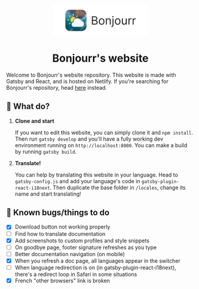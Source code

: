 <p align="center">
  <img src="https://raw.githubusercontent.com/victrme/Bonjourr/master/src/assets/bonjourr.png" width="50%"></img>
</p>

<h1 align="center">
  Bonjourr's website
</h1>

Welcome to Bonjourr's website repository. This website is made with Gatsby and React, and is hosted on Netlify. If you're searching for Bonjourr's repository, head [here](https://github.com/victrme/Bonjourr) instead.

## 🤔 What do?

1.  **Clone and start**

    If you want to edit this website, you can simply clone it and `npm install`. Then run `gatsby develop` and you'll have a fully working dev environment running on `http://localhost:8000`. You can make a build by running `gatsby build`.

2.  **Translate!**

    You can help by translating this website in your language. Head to `gatsby-config.js` and add your language's code in `gatsby-plugin-react-i18next`. Then duplicate the base folder in `/locales`, change its name and start translating!

## 🐛 Known bugs/things to do

- [x] Download button not working properly
- [ ] Find how to translate documentation
- [x] Add screenshots to custom profiles and style snippets
- [ ] On goodbye page, footer signature refreshes as you type
- [ ] Better documentation navigation (on mobile)
- [x] When you refresh a doc page, all languages appear in the switcher
- [ ] When language redirection is on (in gatsby-plugin-react-i18next), there's a redirect loop in Safari in some situations
- [x] French "other browsers" link is broken